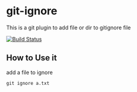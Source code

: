 # git-ignore
This is a git plugin to add file or dir to gitignore file

[![Build Status](https://travis-ci.org/hellojukay/git-ignore.svg?branch=master)](https://travis-ci.org/hellojukay/git-ignore)

## How to Use it
add a file to ignore
```shell
git ignore a.txt
```
